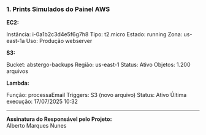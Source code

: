 ### 1. Prints Simulados do Painel AWS

**EC2:**  

Instância: i-0a1b2c3d4e5f6g7h8
Tipo: t2.micro
Estado: running
Zona: us-east-1a
Uso: Produção webserver


**S3:**  

Bucket: abstergo-backups
Região: us-east-1
Status: Ativo
Objetos: 1.200 arquivos


**Lambda:** 

Função: processaEmail
Triggers: S3 (novo arquivo)
Status: Ativo
Última execução: 17/07/2025 10:32


---

**Assinatura do Responsável pelo Projeto:**  
Alberto Marques Nunes